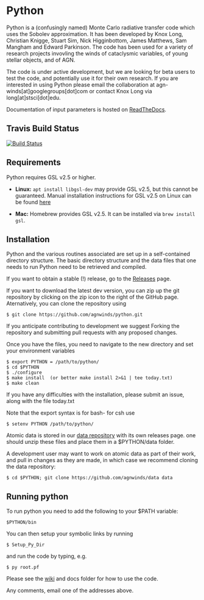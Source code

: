 # Python

Python is a (confusingly named) Monte Carlo radiative transfer code which uses the Sobolev approximation.
It has been developed by Knox Long, Christian Knigge, Stuart Sim, Nick Higginbottom, James Matthews, Sam Mangham and Edward Parkinson.
The code has been used for a variety of research projects invovling the winds of cataclysmic variables, of young stellar
objects, and of AGN.

The code is under active development, but we are looking for beta users to test the code, and potentially use it
for their own research. If you are interested in using Python please email the collaboration at agn-winds[at]googlegroups[dot]com or contact Knox Long via long[at]stsci[dot]edu.

Documentation of input parameters is hosted on [ReadTheDocs](http://agnwinds.readthedocs.io/en/dev/).

## Travis Build Status

[![Build Status](https://travis-ci.org/agnwinds/python.png?branch=dev)](https://travis-ci.org/agnwinds/python)

## Requirements

Python requires GSL v2.5 or higher.

* **Linux:** `apt install libgsl-dev` may provide GSL v2.5, but this cannot be guaranteed.
  Manual installation instructions for GSL v2.5 on Linux can be found [here](https://astrointro.wordpress.com/2017/05/17/installing-gnu-scientific-library-gsl-in-ubuntu-16-04-and-compiling-codes/)

* **Mac:** Homebrew provides GSL v2.5. It can be installed via `brew install gsl`.


## Installation

Python and the various routines associated are set up in a self-contained directory structure. The basic directory structure and the data files that one needs to run Python need to be retrieved and compiled.

If you want to obtain a stable (!) release, go to the [Releases](https://github.com/agnwinds/python/releases) page.

If you want to download the latest dev version, you can zip up the git repository by clicking on the zip icon to the right of the GitHub page. Aternatively, you can clone the repository using

    $ git clone https://github.com/agnwinds/python.git

If you anticipate contributing to development we suggest Forking the repository and submitting pull requests with any proposed changes.

Once you have the files, you need to navigate to the new directory and set your environment variables

    $ export PYTHON = /path/to/python/
    $ cd $PYTHON
    $ ./configure
    $ make install  (or better make install 2>&1 | tee today.txt)
    $ make clean

If you have any difficulties with the installation, please submit an issue, along with the file today.txt

Note that the export syntax is for bash- for csh use

    $ setenv PYTHON /path/to/python/

Atomic data is stored in our [data repository](https://github.com/agnwinds/data) with its own releases page. one should unzip these files and place them in a $PYTHON/data folder.

A development user may want to work on atomic data as part of their work, and pull in changes as they are made, in which case we recommend cloning the data repository:

    $ cd $PYTHON; git clone https://github.com/agnwinds/data data

## Running python

To run python you need to add the following to your $PATH variable:

    $PYTHON/bin

You can then setup your symbolic links by running

    $ Setup_Py_Dir

and run the code by typing, e.g.

    $ py root.pf


Please see the [wiki](https://github.com/agnwinds/python/wiki/Installing-and-Running-Python) and docs folder for how to use the code.

Any comments, email one of the addresses above.
